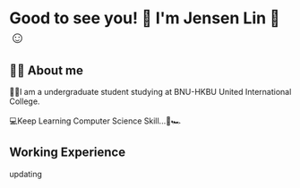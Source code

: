 # Good to see you! 👋 I'm Jensen Lin 🌳☺︎</h1>
## 👨‍💻 About me
👨‍🎓I am a undergraduate student studying at BNU-HKBU United International College.<br><br>
💻Keep Learning Computer Science Skill...🚀🏎️

## Working Experience
updating
